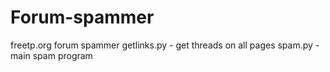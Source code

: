 # Forum-spammer
 freetp.org forum spammer
getlinks.py - get threads on all pages
spam.py - main spam program
